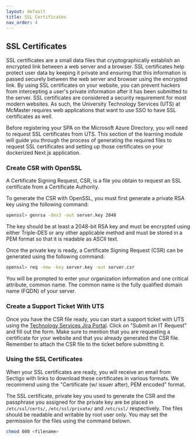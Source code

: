 ```yaml
---
layout: default
title: SSL Certificates
nav_order: 4
---
```


## SSL Certificates

SSL certificates are a small data files that cryptographically establish an encrypted link between a web server and a browser. SSL certificates help protect user data by keeping it private and ensuring that this information is passed securely between the web server and browser using the encrypted link. By using SSL certificates on your website, you can prevent hackers from intercepting a user's private information after it has been submitted to the server. SSL certificates are considered a security requirement for most modern websites. As such, the University Technology Services (UTS) at McMaster requires web applications that want to use SSO to have SSL certificates as well. 

Before registering your SPA on the Microsoft Azure Directory, you will need to request SSL certificates from UTS. This section of the learning module will guide you through the process of generating the required files to request SSL certificates and setting up those certificates on your dockerized Next.js application. 

### Create CSR with OpenSSL

A Certificate Signing Request, CSR, is a file you obtain to request an SSL certificate from a Certificate Authority.

To generate the CSR with OpenSSL, you must first generate a private RSA key using the following command:  

```bash
openssl> genrsa -des3 -out server.key 2048
```

The key should be at least a 2048-bit RSA key and must be encrypted using either Triple-DES or any other applicable method and must be stored in a PEM format so that it is readable as ASCII text.

Once the private key is ready, a Certificate Signing Request (CSR) can be generated using the following command:  

```bash
openssl> req -new -key server.key -out server.csr
```

You will be prompted to enter your organization information and one critical attribute, common name. The common name is the fully qualified domain name (FQDN) of your server.

### Create a Support Ticket With UTS

Once you have the CSR file ready, you can start a support ticket with UTS using the [Technology Services Jira Portal](https://macservicedesk.mcmaster.ca/plugins/servlet/desk/portal/742). Click on "Submit an IT Request" and fill out the form. Make sure to mention that you are requesting a certificate for your website and that you already generated the CSR file. Remember to attach the CSR file to the ticket before submitting it. 

### Using the SSL Certificates

When your SSL certificates are ready, you will receive an email from Sectigo with links to download these certificates in various formats. We recommend using the "Certificate (w/ issuer after), PEM encoded" format.  

The SSL certificate, private key you used to generate the CSR and the passphrase you assigned for the private key are be placed in `/etc/ssl/certs/`, `/etc/ssl/private/` and `/etc/ssl/` respectively. The files should be readable and writable by root user only. You may set the permission for the files using the command belown.  

```bash
chmod 600 <filename>
```
